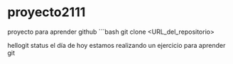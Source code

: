 # proyecto2111
proyecto para aprender github
´´´bash
git clone <URL_del_repositorio>


hellogit status
el día de hoy estamos realizando un ejercicio para aprender git 